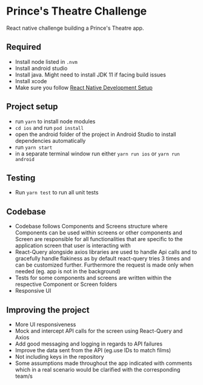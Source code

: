 # Prince's Theatre Challenge

React native challenge building a Prince's Theatre app.

## Required

- Install node listed in `.nvm`
- Install android studio
- Install java. Might need to install JDK 11 if facing build issues
- Install xcode
- Make sure you follow [React Native Development Setup](https://reactnative.dev/docs/environment-setup)

## Project setup

- run `yarn` to install node modules
- `cd ios` and run `pod install`
- open the android folder of the project in Android Studio to install dependencies automatically
- run `yarn start`
- in a separate terminal window run either `yarn run ios` or `yarn run android`

## Testing

- Run `yarn test` to run all unit tests

## Codebase

- Codebase follows Components and Screens structure where Components can be used within screens or other components and Screen are responsible for all functionalities that are specific to the application screen that user is interacting with
- React-Query alongside axios libraries are used to handle Api calls and to gracefully handle flakiness as by default react-query tries 3 times and can be customized further. Furthermore the request is made only when needed (eg. app is not in the background)
- Tests for some components and screens are written within the respective Component or Screen folders
- Responsive UI

## Improving the project

- More UI responsiveness
- Mock and intercept API calls for the screen using React-Query and Axios
- Add good messaging and logging in regards to API failures
- Improve the data sent from the API (eg.use IDs to match films)
- Not including keys in the repository
- Some assumptions made throughout the app indicated with comments which in a real scenario would be clarified with the corresponding team/s
